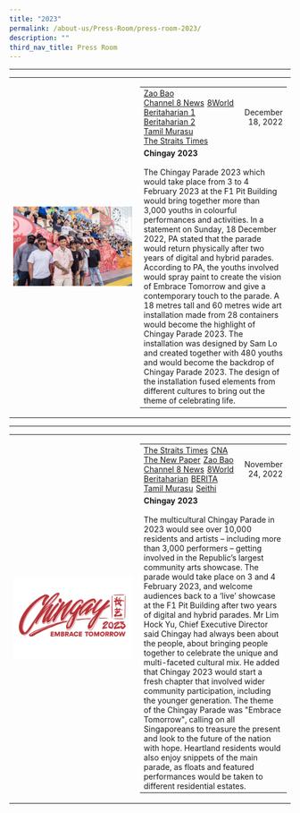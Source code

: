 ```yaml
---
title: "2023"
permalink: /about-us/Press-Room/press-room-2023/
description: ""
third_nav_title: Press Room
---
```



<hr>
<table border="0" width="100%">
        <tr>
            <td style="width:45%;">
                <img src="/images/Press%20Room/Chingay%202023%20-%20Spray%20Paint%20Workshop-16.jpg" style="width:405px;height:auto;" />
            </td>
            <td>
                <table border="0" width="100%">
                    <tr>
                        <td style="text-align:left;">
                            <a href="https://www.zaobao.com.sg/news/singapore/story20221219-1344845" target="_blank" style="float:left; padding-right:5px;">Zao Bao</a>
              <a href="https://www.8world.com/singapore/chingay-parade-2004821" target="_blank" style="float:left; padding-right:5px;">Channel 8 News</a>
              <a href="https://www.8world.com/singapore/chingay-2023-container-art-installation-2004906" target="_blank" style="float:left; padding-right:5px;">8World</a>
              <a href="https://www.beritaharian.sg/setempat/lebih-3000-belia-nadi-perarakan-chingay-2023" target="_blank" style="float:left; padding-right:5px;">Beritaharian 1</a>
              <a href="https://www.beritaharian.sg/setempat/lebih-3000-belia-semarak-perarakan-chingay-2023" target="_blank" style="float:left; padding-right:5px;">Beritaharian 2</a>
              <a href="https://www.tamilmurasu.com.sg/singapore/story20221219-120905" target="_blank" style="float:left; padding-right:5px;">Tamil Murasu</a>
              <a href="https://www.straitstimes.com/singapore/graffiti-and-street-art-showcased-in-a-different-light-in-largest-chingay-community-art-installation" target="_blank" style="float:left; padding-right:5px;">The Straits Times</a>
                        </td>
                        <td width="30%" align="right">
                            December 18, 2022
                        </td>
                    </tr>
                    <tr>
                        <td colspan="2">                            <b>Chingay 2023</b><br><br>The Chingay Parade 2023 which would take place from 3 to 4 February 2023 at the F1 Pit Building would bring together more than 3,000 youths in colourful performances and activities. In a statement on Sunday, 18 December 2022, PA stated that the parade would return physically after two years of digital and hybrid parades. According to PA, the youths involved would spray paint to create the vision of Embrace Tomorrow and give a contemporary touch to the parade. A 18 metres tall and 60 metres wide art installation made from 28 containers would become the highlight of Chingay Parade 2023. The installation was designed by Sam Lo and created together with 480 youths and would become the backdrop of Chingay Parade 2023. The design of the installation fused elements from different cultures to bring out the theme of celebrating life.
                        </td>
                    </tr>
                </table>
            </td>
        </tr>
    </table>
		
<hr>
<table border="0" width="100%">
        <tr>
            <td style="width:45%;">
                <img src="/images/Press%20Room/FA_Chingay2023_Masthead.png" style="width:405px;height:auto;" />
            </td>
            <td>
                <table border="0" width="100%">
                    <tr>
                        <td style="text-align:left;">
                            <a href="https://www.straitstimes.com/singapore/over-10000-residents-artists-and-performers-to-take-part-in-chingay-2023" target="_blank" style="float:left; padding-right:5px;">The Straits Times</a>
              <a href="https://www.channelnewsasia.com/watch/chingay-parade-returns-f1-pit-building-next-year-video-3099046" target="_blank" style="float:left; padding-right:5px;">CNA</a>
              <a href="https://tnp.straitstimes.com/news/singapore/over-10000-residents-artists-be-involved-chingay-2023" target="_blank" style="float:left; padding-right:5px;">The New Paper</a>
              <a href="https://www.zaobao.com.sg/news/singapore/story20221125-1336745" target="_blank" style="float:left; padding-right:5px;">Zao Bao</a>
              <a href="https://www.8world.com/videos/news-bulletin/news-8-at-one-20221124-1983181" target="_blank" style="float:left; padding-right:5px;">Channel 8 News</a>
              <a href="https://www.8world.com/singapore/chingay-parade-2023-welcomes-audiences-back-to-a-live-showcase-at-the-f1-pit-building" target="_blank" style="float:left; padding-right:5px;">8World</a>
              <a href="https://www.beritaharian.sg/setempat/chingay-kembali-dengan-gah-lebih-10000-peserta-feb-depan" target="_blank" style="float:left; padding-right:5px;">Beritaharian</a>
              <a href="https://berita.mediacorp.sg/singapura/perarakan-chingay-kembali-setelah-dua-tahun-diadakan-secara-maya-710521" target="_blank" style="float:left; padding-right:5px;">BERITA</a>
              <a href="https://www.tamilmurasu.com.sg/singapore/story20221125-100312.html" target="_blank" style="float:left; padding-right:5px;">Tamil Murasu</a>
              <a href="https://seithi.mediacorp.sg/singapore/chingay-next-year-630221" target="_blank" style="float:left; padding-right:5px;">Seithi</a>
                        </td>
                        <td width="30%" align="right">
                            November 24, 2022
                        </td>
                    </tr>
                    <tr>
                        <td colspan="2">                            <b>Chingay 2023</b><br><br>The multicultural Chingay Parade in 2023 would see over 10,000 residents and artists – including more than 3,000 performers – getting involved in the Republic’s largest community arts showcase. The parade would take place on 3 and 4 February 2023, and welcome audiences back to a ‘live’ showcase at the F1 Pit Building after two years of digital and hybrid parades. Mr Lim Hock Yu, Chief Executive Director said Chingay had always been about the people, about bringing people together to celebrate the unique and multi-faceted cultural mix. He added that Chingay 2023 would start a fresh chapter that involved wider community participation, including the younger generation. The theme of the Chingay Parade was "Embrace Tomorrow", calling on all Singaporeans to treasure the present and look to the future of the nation with hope. Heartland residents would also enjoy snippets of the main parade, as floats and featured performances would be taken to different residential estates.
                        </td>
                    </tr>
                </table>
            </td>
        </tr>
    </table>